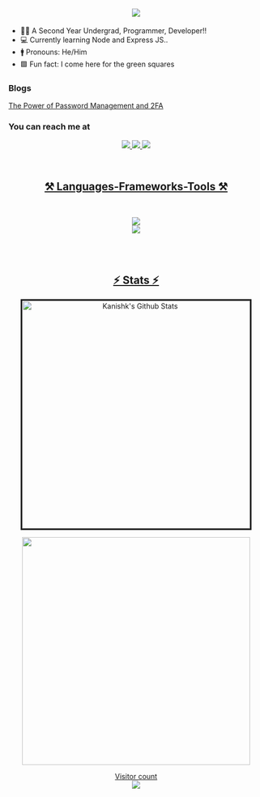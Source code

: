 <h1 align="center">
  <a href="#">
     <img src="https://readme-typing-svg.herokuapp.com/?font=Righteous&size=35&center=true&vCenter=true&width=500&height=70&duration=4000&lines=Hey+There!+👋;+I'm+Abhinav!;" />
  </a>
</h1>

- 🧑‍🎓 A Second Year Undergrad, Programmer, Developer!!
- 💻 Currently learning Node and Express JS..
- 🚹 Pronouns: He/Him
- 🟩 Fun fact: I come here for the green squares
 ### Blogs
 [The Power of Password Management and 2FA](https://secureyourlogins.blogspot.com/2024/05/enhancing-your-online-security-power-of.html)
  ### You can reach me at 
<p align="center">
<a href="https://www.linkedin.com/in/abhinav-mehta-224968290/">
<img src="www.linkedin.com/in/kanishk-kumar-95349127b" />
<a href="https://www.instagram.com/kanishk_1604/">
<img src="https://skillicons.dev/icons?i=instagram" />
<a href="kanishkkumar127@gmail.com">
<img src="https://skillicons.dev/icons?i=gmail" />
</p>
<br>
<h2 align="center">⚒ Languages-Frameworks-Tools ⚒</h2><br>
<p align="center">
  <img src="https://skillicons.dev/icons?i=cpp,html,css,js,vscode&perline=5" /><br>
  <img src="https://skillicons.dev/icons?i=eclipse,arduino,git,github,windows,kali&perline=6" /><br>
</p><br><br>
<h2 align="center">⚡ Stats ⚡</h2>

<p align='center'><img width="450px" style="border-style:solid" src="https://github-readme-streak-stats.herokuapp.com/?user=Kanishk2Kumar&theme=radical" alt="Kanishk's Github Stats" />
  </p> 
   <p align='center'>
  <img width="450px" src="https://github-readme-stats.vercel.app/api?username=Kanishk2Kumar&count_private=true&theme=radical"/>
</p>
  

<p align="center"> 
  Visitor count<br>
  <img src="https://profile-counter.glitch.me/Kanishk2Kumar/count.svg" />
</p>
 <div align="center">
